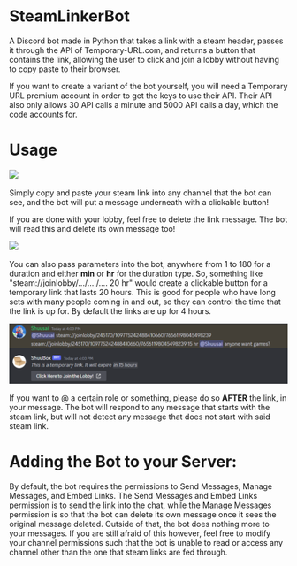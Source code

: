 # SteamLinkerBot
A Discord bot made in Python that takes a link with a steam header, passes it through the API of Temporary-URL.com, and returns a button that contains the link, allowing the user to click and join a lobby without having to copy paste to their browser.

If you want to create a variant of the bot yourself, you will need a Temporary URL premium account in order to get the keys to use their API. Their API also only allows 30 API calls a minute and 5000 API calls a day, which the code accounts for.

# Usage

![ ](https://github.com/CarterPhan/SteamLinkerBot/tree/main/images/steamlinker.gif)

Simply copy and paste your steam link into any channel that the bot can see, and the bot will put a message underneath with a clickable button!

If you are done with your lobby, feel free to delete the link message. The bot will read this and delete its own message too!

![ ](https://github.com/CarterPhan/SteamLinkerBot/tree/main/images/steamlinkerformat.png)

You can also pass parameters into the bot, anywhere from 1 to 180 for a duration and either **min** or **hr** for the duration type. So, something like "steam://joinlobby/.../..../.... 20 hr" would create a clickable button for a temporary link that lasts 20 hours. This is good for people who have long sets with many people coming in and out, so they can control the time that the link is up for. By default the links are up for 4 hours.

![ ](https://github.com/CarterPhan/SteamLinkerBot/blob/main/images/SteamLinkerFormatting.PNG)

If you want to @ a certain role or something, please do so **AFTER** the link, in your message. The bot will respond to any message that starts with the steam link, but will not detect any message that does not start with said steam link.

# Adding the Bot to your Server:

By default, the bot requires the permissions to Send Messages, Manage Messages, and Embed Links. The Send Messages and Embed Links permission is to send the link into the chat, while the Manage Messages permission is so that the bot can delete its own message once it sees the original message deleted. Outside of that, the bot does nothing more to your messages. If you are still afraid of this however, feel free to modify your channel permissions such that the bot is unable to read or access any channel other than the one that steam links are fed through.
